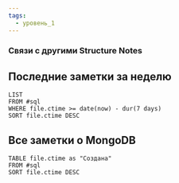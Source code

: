 ```yaml
---
tags:
  - уровень_1
---
```

### Связи с другими Structure Notes

## Последние заметки за неделю

```dataview
LIST
FROM #sql   
WHERE file.ctime >= date(now) - dur(7 days)
SORT file.ctime DESC
```

## Все заметки о MongoDB

```dataview
TABLE file.ctime as "Создана"
FROM #sql 
SORT file.ctime DESC
```
